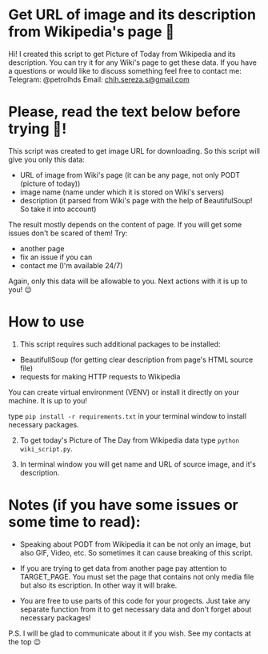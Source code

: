 # Get URL of image and its description from Wikipedia's page 🤗
Hi! I created this script to get Picture of Today from Wikipedia and its description. You can try it for any Wiki's page to get these data. If you have a questions or would like to discuss something feel free to contact me:
Telegram: @petrolhds
Email: chih.sereza.s@gmail.com

# Please, read the text below before trying 🫣!
This script was created to get image URL for downloading. So this script will give you only this data:
 - URL of image from Wiki's page (it can be any page, not only PODT (picture of today))
 - image name (name under which it is stored on Wiki's servers)
 - description (it parsed from Wiki's page with the help of BeautifulSoup! So take it into account)

The result mostly depends on the content of page. If you will get some issues don't be scared of them! Try:
 - another page
 - fix an issue if you can
 - contact me (I'm available 24/7)

Again, only this data will be allowable to you. Next actions with it is up to you! 😉
 
# How to use
1. This script requires such additional packages to be installed:
 - BeautifullSoup (for getting clear description from page's HTML source file)
 - requests for making HTTP requests to Wikipedia
 
You can create virtual environment (VENV) or install it directly on your machine. It is up to you!

type ```pip install -r requirements.txt``` in your terminal window to install necessary packages.

2. To get today's Picture of The Day from Wikipedia data type ```python wiki_script.py```.

3. In terminal window you will get name and URL of source image, and it's description.

# Notes (if you have some issues or some time to read):

 - Speaking about PODT from Wikipedia it can be not only an image, but also GIF, Video, etc. So sometimes it can cause breaking of this script.

 - If you are trying to get data from another page pay attention to TARGET_PAGE. You must set the page that contains not only media file but also its escription. In other way it will brake.

- You are free to use parts of this code for your progects. Just take any separate function from it to get necessary data and don't forget about necessary packages!

P.S. I will be glad to communicate about it if you wish. See my contacts at the top 😉


